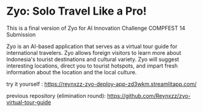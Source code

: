 # Zyo: Solo Travel Like a Pro!
This is a final version of Zyo for AI Innovation Challenge COMPFEST 14 Submission

Zyo is an AI-based application that serves as a virtual tour guide for international travelers. Zyo allows foreign visitors to learn more about Indonesia's tourist destinations and cultural variety. Zyo will suggest interesting locations, direct you to tourist hotspots, and impart fresh information about the location and the local culture.

try it yourself : https://reynxzz-zyo-deploy-app-zd3wkm.streamlitapp.com/

previous repository (elimination round): https://github.com/Reynxzz/zyo-virtual-tour-guide
